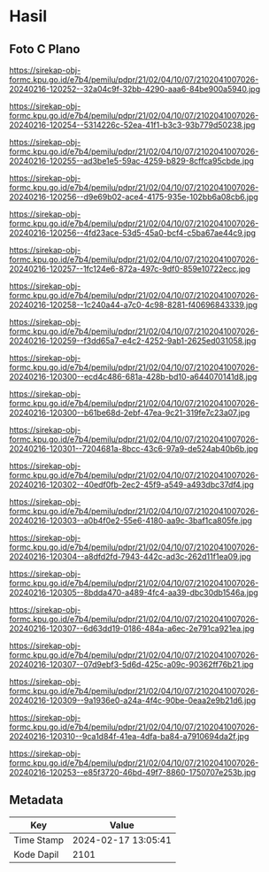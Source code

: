 # Hasil

## Foto C Plano

https://sirekap-obj-formc.kpu.go.id/e7b4/pemilu/pdpr/21/02/04/10/07/2102041007026-20240216-120252--32a04c9f-32bb-4290-aaa6-84be900a5940.jpg

https://sirekap-obj-formc.kpu.go.id/e7b4/pemilu/pdpr/21/02/04/10/07/2102041007026-20240216-120254--5314226c-52ea-41f1-b3c3-93b779d50238.jpg

https://sirekap-obj-formc.kpu.go.id/e7b4/pemilu/pdpr/21/02/04/10/07/2102041007026-20240216-120255--ad3be1e5-59ac-4259-b829-8cffca95cbde.jpg

https://sirekap-obj-formc.kpu.go.id/e7b4/pemilu/pdpr/21/02/04/10/07/2102041007026-20240216-120256--d9e69b02-ace4-4175-935e-102bb6a08cb6.jpg

https://sirekap-obj-formc.kpu.go.id/e7b4/pemilu/pdpr/21/02/04/10/07/2102041007026-20240216-120256--4fd23ace-53d5-45a0-bcf4-c5ba67ae44c9.jpg

https://sirekap-obj-formc.kpu.go.id/e7b4/pemilu/pdpr/21/02/04/10/07/2102041007026-20240216-120257--1fc124e6-872a-497c-9df0-859e10722ecc.jpg

https://sirekap-obj-formc.kpu.go.id/e7b4/pemilu/pdpr/21/02/04/10/07/2102041007026-20240216-120258--1c240a44-a7c0-4c98-8281-f40696843339.jpg

https://sirekap-obj-formc.kpu.go.id/e7b4/pemilu/pdpr/21/02/04/10/07/2102041007026-20240216-120259--f3dd65a7-e4c2-4252-9ab1-2625ed031058.jpg

https://sirekap-obj-formc.kpu.go.id/e7b4/pemilu/pdpr/21/02/04/10/07/2102041007026-20240216-120300--ecd4c486-681a-428b-bd10-a644070141d8.jpg

https://sirekap-obj-formc.kpu.go.id/e7b4/pemilu/pdpr/21/02/04/10/07/2102041007026-20240216-120300--b61be68d-2ebf-47ea-9c21-319fe7c23a07.jpg

https://sirekap-obj-formc.kpu.go.id/e7b4/pemilu/pdpr/21/02/04/10/07/2102041007026-20240216-120301--7204681a-8bcc-43c6-97a9-de524ab40b6b.jpg

https://sirekap-obj-formc.kpu.go.id/e7b4/pemilu/pdpr/21/02/04/10/07/2102041007026-20240216-120302--40edf0fb-2ec2-45f9-a549-a493dbc37df4.jpg

https://sirekap-obj-formc.kpu.go.id/e7b4/pemilu/pdpr/21/02/04/10/07/2102041007026-20240216-120303--a0b4f0e2-55e6-4180-aa9c-3baf1ca805fe.jpg

https://sirekap-obj-formc.kpu.go.id/e7b4/pemilu/pdpr/21/02/04/10/07/2102041007026-20240216-120304--a8dfd2fd-7943-442c-ad3c-262d11f1ea09.jpg

https://sirekap-obj-formc.kpu.go.id/e7b4/pemilu/pdpr/21/02/04/10/07/2102041007026-20240216-120305--8bdda470-a489-4fc4-aa39-dbc30db1546a.jpg

https://sirekap-obj-formc.kpu.go.id/e7b4/pemilu/pdpr/21/02/04/10/07/2102041007026-20240216-120307--6d63dd19-0186-484a-a6ec-2e791ca921ea.jpg

https://sirekap-obj-formc.kpu.go.id/e7b4/pemilu/pdpr/21/02/04/10/07/2102041007026-20240216-120307--07d9ebf3-5d6d-425c-a09c-90362ff76b21.jpg

https://sirekap-obj-formc.kpu.go.id/e7b4/pemilu/pdpr/21/02/04/10/07/2102041007026-20240216-120309--9a1936e0-a24a-4f4c-90be-0eaa2e9b21d6.jpg

https://sirekap-obj-formc.kpu.go.id/e7b4/pemilu/pdpr/21/02/04/10/07/2102041007026-20240216-120310--9ca1d84f-41ea-4dfa-ba84-a7910694da2f.jpg

https://sirekap-obj-formc.kpu.go.id/e7b4/pemilu/pdpr/21/02/04/10/07/2102041007026-20240216-120253--e85f3720-46bd-49f7-8860-1750707e253b.jpg


## Metadata

| Key        | Value               |
| ---------- | ------------------- |
| Time Stamp | 2024-02-17 13:05:41 |
| Kode Dapil | 2101                |



